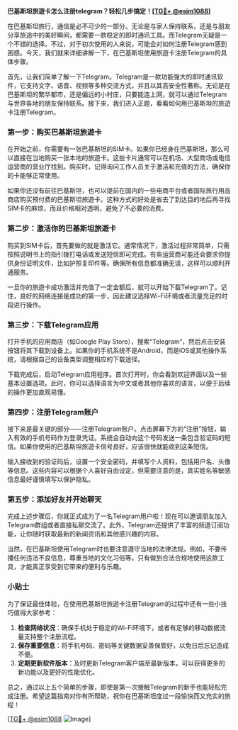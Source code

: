 **巴基斯坦旅遊卡怎么注册telegram？轻松几步搞定！[[TG💪+ @esim1088](https://t.me/s/esim1088)]**

在巴基斯坦旅行，通信是必不可少的一部分。无论是与家人保持联系，还是与朋友分享旅途中的美好瞬间，都需要一款稳定的即时通讯工具。而Telegram无疑是一个不错的选择。不过，对于初次使用的人来说，可能会对如何注册Telegram感到困惑。今天，我们就来详细讲解一下，在巴基斯坦使用旅遊卡注册Telegram的具体步骤。

首先，让我们简单了解一下Telegram。Telegram是一款功能强大的即时通讯软件，它支持文字、语音、视频等多种交流方式，并且以其高安全性著称。无论是在巴基斯坦的繁华都市，还是偏远的小村庄，只要能连上网，就可以通过Telegram与世界各地的朋友保持联系。接下来，我们进入正题，看看如何用巴基斯坦的旅遊卡注册Telegram。

### 第一步：购买巴基斯坦旅遊卡

在开始之前，你需要有一张巴基斯坦的SIM卡。如果你已经身在巴基斯坦，那么可以直接在当地购买一张本地的旅遊卡。这些卡片通常可以在机场、大型商场或电信运营商的营业厅找到。购买时，记得询问工作人员关于激活和充值的方法，确保你的卡能够正常使用。

如果你还没有前往巴基斯坦，也可以提前在国内的一些电商平台或者国际旅行用品商店购买预付费的巴基斯坦旅遊卡。这种方式的好处是省去了到达目的地后再寻找SIM卡的麻烦，而且价格相对透明，避免了不必要的消费。

### 第二步：激活你的巴基斯坦旅遊卡

购买到SIM卡后，首先要做的就是激活它。通常情况下，激活过程非常简单，只需按照说明书上的指引拨打电话或发送短信即可完成。有些运营商可能还会要求你提供身份证明文件，比如护照复印件等。确保所有信息都准确无误，这样可以顺利开通服务。

一旦你的旅遊卡成功激活并充值了一定金额后，就可以开始下载Telegram了。记住，良好的网络连接是成功的第一步，因此建议选择Wi-Fi环境或者流量充足的时段进行操作。

### 第三步：下载Telegram应用

打开手机的应用商店（如Google Play Store），搜索“Telegram”，然后点击安装按钮将其下载到设备上。如果你的手机系统不是Android，而是iOS或其他操作系统，请根据自己的设备类型调整相应的下载途径。

下载完成后，启动Telegram应用程序。首次打开时，你会看到欢迎界面以及一些基本设置选项。此时，你可以选择语言为中文或者其他你喜欢的语言，以便于后续的操作更加直观易懂。

### 第四步：注册Telegram账户

接下来是最关键的部分——注册Telegram账户。点击屏幕下方的“注册”按钮，输入有效的手机号码作为登录凭证。系统会自动向这个号码发送一条包含验证码的短信。如果你使用的巴基斯坦旅遊卡信号良好，应该很快就能收到这条短信。

输入接收到的验证码后，设置一个安全密码，并填写个人资料，包括用户名、头像等信息。这些内容可以根据个人喜好自由设定，但需要注意的是，真实姓名等敏感信息最好谨慎填写以保护隐私。

### 第五步：添加好友并开始聊天

完成上述步骤后，你就正式成为了一名Telegram用户啦！现在可以邀请朋友加入Telegram群组或者直接私聊交流了。此外，Telegram还提供了丰富的频道订阅功能，让你随时获取最新的新闻资讯和其他感兴趣的内容。

当然，在巴基斯坦使用Telegram时也要注意遵守当地的法律法规。例如，不要传播任何违法不良信息，尊重当地的文化习俗等。只有做到合法合规地使用这款工具，才能真正享受到它带来的便利与乐趣。

### 小贴士

为了保证最佳体验，在使用巴基斯坦旅遊卡注册Telegram的过程中还有一些小技巧值得大家参考：

1. **检查网络状况**：确保手机处于稳定的Wi-Fi环境下，或者有足够的移动数据流量支持整个注册流程。
2. **保存重要信息**：将手机号码、密码等关键数据妥善保管好，以免日后忘记造成不便。
3. **定期更新软件版本**：及时更新Telegram客户端至最新版本，可以获得更多的新功能以及更好的性能优化。

总之，通过以上五个简单的步骤，即使是第一次接触Telegram的新手也能轻松完成注册。希望这篇指南对你有所帮助，祝你在巴基斯坦度过一段愉快而又充实的旅程！

[[TG💪+ @esim1088](https://t.me/s/esim1088) ![Image](https://i.postimg.cc/4NQfJmqS/Snipaste-2025-05-13-00-14-12.png)]